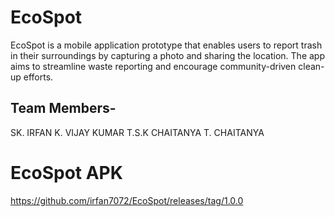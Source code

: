 # EcoSpot 

EcoSpot is a mobile application prototype that enables users to report trash in their surroundings by capturing a photo and sharing the location. The app aims to streamline waste reporting and encourage community-driven clean-up efforts.


## Team Members-

SK. IRFAN
K. VIJAY KUMAR
T.S.K CHAITANYA
T. CHAITANYA

# EcoSpot APK 
https://github.com/irfan7072/EcoSpot/releases/tag/1.0.0

